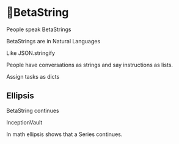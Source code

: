 # 🔷<beta>BetaString</beta>

People speak BetaStrings

BetaStrings are in Natural Languages

Like JSON.stringify

People have conversations as strings and say instructions as lists.

Assign tasks as dicts

## Ellipsis

BetaString continues

InceptionVault

In math ellipsis shows that a Series continues.
    